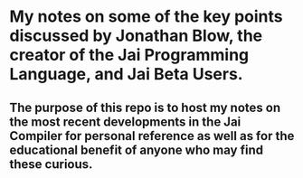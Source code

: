 # My notes on some of the key points discussed by Jonathan Blow, the creator of the Jai Programming Language, and Jai Beta Users.

## The purpose of this repo is to host my notes on the most recent developments in the Jai Compiler for personal reference as well as for the educational benefit of anyone who may find these curious.
